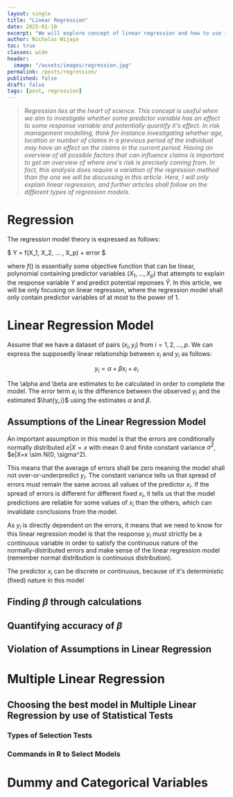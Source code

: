 ```yaml
---
layout: single
title: "Linear Regression"
date: 2025-01-10
excerpt: "We will explore concept of linear regression and how to use it in R"
author: Nicholas Wijaya
toc: true
classes: wide
header: 
  image: "/assets/images/regression.jpg"
permalink: /posts/regression/
published: false
draft: false
tags: [post, regression]
---
```


<style>
  .page-header img {
    max-width: 100%; /* Adjust as needed */
    height: auto;    /* Maintain aspect ratio */
    width: 50%;      /* Example: Scale to 50% of the container's width */
    display: block;
    margin: 0 auto;  /* Center the image */
  }
</style>

>*Regression lies at the heart of science. This concept is useful when we aim to investigate whether some predictor variable has an effect to some response variable and potentially quantify it's effect. In risk management modelling, think for instance investigating whether age, location or number of claims in a previous period of the individual may have an effect on the claims in the current period. Having an overview of all possible factors that can influence claims is important to get an overview of where one's risk is precisely coming from. In fact, this analysis does require a variation of the regression method than the one we will be discussing in this article. Here, I will only explain linear regression, and further articles shall follow on the different types of regression models.*

# Regression

The regression model theory is expressed as follows:

$
Y = f(X_1, X_2, ... , X_p) + error
$

where $f()$ is essentially some objective function that can be linear, polynomial containing predictor variables $(X_1, ... , X_p)$ that attempts to explain the response variable $Y$ and predict potential reponses $\hat{Y}$. In this article, we will be only focusing on linear regression, where the regression model shall only contain predictor variables of at most to the power of $1$.

# Linear Regression Model

Assume that we have a dataset of pairs $(x_i, y_i)$ from $i = 1,2,..., p$. We can express the supposedly linear relationship between $x_i$ and $y_i$ as follows:

$$
y_i = \alpha + \beta x_i + e_i
$$

The \alpha and \beta are estimates to be calculated in order to complete the model. The error term $e_i$ is the difference between the observed $y_i$ and the estimated $\hat{y_i}$ using the estimates $\alpha$ and $\beta$. 

## Assumptions of the Linear Regression Model

An important assumption in this model is that the errors are conditionally normally distributed $e|X=x$ with mean 0 and finite constant variance $\sigma^2$, $e|X=x \sim N(0, \sigma^2). 

This means that the average of errors shall be zero meaning the model shall not over-or-underpredict $y_i$. The constant variance tells us that spread of errors must remain the same across all values of the predictor $x_i$. If the spread of errors is different for different fixed $x_i$, it tells us that the model predictions are reliable for some values of $x_i$ than the others, which can invalidate conclusions from the model.

As $y_i$ is directly dependent on the errors, it means that we need to know for this linear regression model is that the response $y_i$ must strictly be a continuous variable in order to satisfy the continuous nature of the normally-distributed errors and make sense of the linear regression model (remember normal distribution is continuous distribution). 

The predictor $x_i$ can be discrete or continuous, because of it's deterministic (fixed) nature in this model


## Finding $\beta$ through calculations


## Quantifying accuracy of $\beta$


## Violation of Assumptions in Linear Regression


# Multiple Linear Regression


## Choosing the best model in Multiple Linear Regression by use of Statistical Tests

### Types of Selection Tests

### Commands in R to Select Models


# Dummy and Categorical Variables






